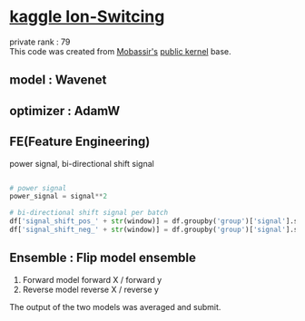 # [kaggle Ion-Switcing](https://www.kaggle.com/c/liverpool-ion-switching)

private rank : 79</br>
This code was created from [Mobassir's](https://www.kaggle.com/mobassir) [public kernel](https://www.kaggle.com/mobassir/understanding-ion-switching-with-modeling) base.

## model : Wavenet

## optimizer : AdamW

## FE(Feature Engineering)
power signal, bi-directional shift signal
```python

# power signal
power_signal = signal**2

# bi-directional shift signal per batch
df['signal_shift_pos_' + str(window)] = df.groupby('group')['signal'].shift(window).fillna(0)
df['signal_shift_neg_' + str(window)] = df.groupby('group')['signal'].shift(-1 * window).fillna(0)

```


## Ensemble : Flip model ensemble
1. Forward model
  forward X / forward y
2. Reverse model
  reverse X / reverse y
  
The output of the two models was averaged and submit.

